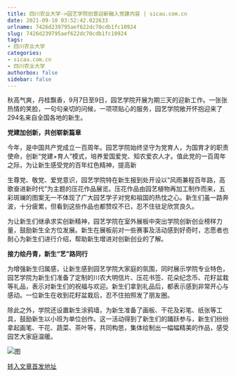```yaml
---
title: 四川农业大学->园艺学院创意迎新融入党建内容 | sicau.com.cn
date: 2021-09-10 03:52:42.022633
urlname: 7426d239795aef622dc70cdb1fc10924
slug: 7426d239795aef622dc70cdb1fc10924
tags: 
- 四川农业大学
categories:
- sicau.com.cn
- 四川农业大学
authorbox: false
sidebar: false
---
```

秋高气爽，丹桂飘香，9月7日至9日，园艺学院开展为期三天的迎新工作。一张张热情的笑脸，一句句亲切的问候，一项项贴心的服务，园艺学院敞开怀抱迎来了294名来自全国各地的新生。

**党建加创新，共创崭新篇章**

今年，是中国共产党成立一百周年。园艺学院始终坚守为党育人，为国育才的职责使命，创新“党建+育人”模式，培养爱国爱党、知农爱农人才。值此党的一百周年之际，为让新生感受党的百年红色精神，提高新
<!--more-->
生尊党、敬党、爱党意识，园艺学院特在新生报到处开设以“风雨兼程百年路，高歌奋进新时代”为主题的压花作品展览。压花作品由园艺植物再加工制作而来，五彩斑斓的图案无一不体现了广大园艺学子对党和祖国的热忱之心。新生们虽一路奔波，十分疲累，但看到这些作品也都赞叹不已，忍不住驻足欣赏良久。

为让新生们继承求实创新精神，园艺学院在室外展板中突出学院创新创业榜样力量，鼓励新生全方位发展。新生在展板前对一些赛事及活动感到好奇时，志愿者也耐心为新生们进行介绍，帮助新生增进对创新创业的了解。

**接力绘丹青，新生“艺”路同行**

为增强新生归属感，让新生感到园艺学院大家庭的氛围，同时展示学院专业特色，园艺学院为新生们准备了定制的川农大明信片、压花书签、花朵纪念币、花籽盆栽等礼品，表示对新生们的祝福与欢迎。新生们拿到礼品后，都表示感到非常开心与感动。一位新生在收到花籽盆栽后，忍不住拍照发了朋友圈。

除此之外，学院还设置新生涂鸦墙，为新生准备了画板、干花及彩笔、纸张等工具，鼓励新生以小班为单位创作。这一活动得到了新生们的踊跃参与，新生们纷纷拿起画笔、干花、蔬菜、茶叶等，共同构思，集体绘制出一幅幅精美的作品，感受园艺大家庭温暖。

![图](https://news.sicau.edu.cn/__local/B/7F/E4/1B57E70FB312D628DD6CA0FF163_9FDE2502_1F285.jpg)

[转入文章首发地址](https://news.sicau.edu.cn/info/1078/64180.htm)